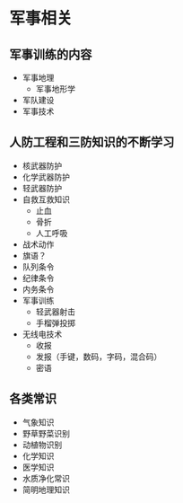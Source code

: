 # 军事相关
## 军事训练的内容
* 军事地理
  * 军事地形学
* 军队建设
* 军事技术
## 人防工程和三防知识的不断学习
* 核武器防护
* 化学武器防护
* 轻武器防护
* 自救互救知识
  * 止血
  * 骨折
  * 人工呼吸
* 战术动作
* 旗语？
* 队列条令
* 纪律条令
* 内务条令
* 军事训练
  * 轻武器射击
  * 手榴弹投掷
* 无线电技术
  * 收报
  * 发报（手键，数码，字码，混合码）
  * 密语 

## 各类常识
* 气象知识
* 野草野菜识别
* 动植物识别
* 化学知识
* 医学知识
* 水质净化常识
* 简明地理知识
